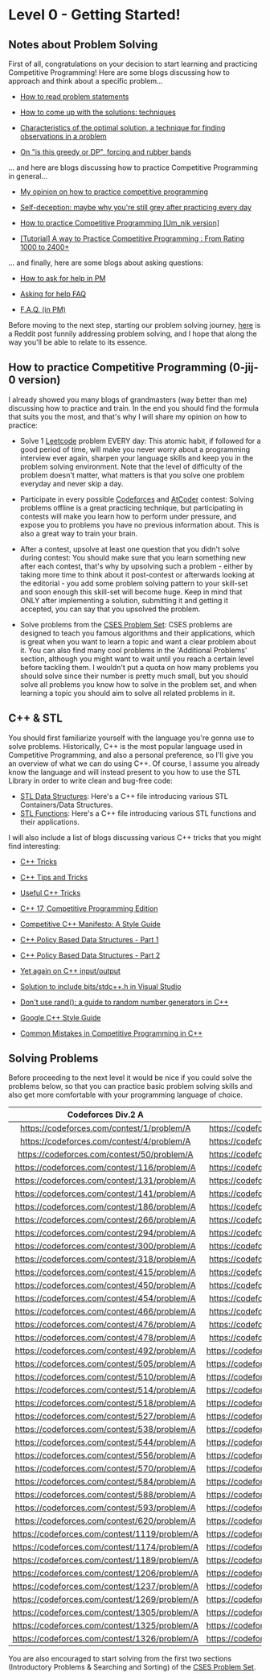 # Level 0 - Getting Started!

## Notes about Problem Solving

First of all, congratulations on your decision to start learning and practicing Competitive Programming! Here are some blogs discussing how to approach and think about a specific problem...

- [How to read problem statements](https://codeforces.com/blog/entry/62730)

- [How to come up with the solutions: techniques](https://codeforces.com/blog/entry/20548)

- [Characteristics of the optimal solution, a technique for finding observations in a problem](https://codeforces.com/blog/entry/99291)

- [On "is this greedy or DP", forcing and rubber bands](https://codeforces.com/blog/entry/106346)


... and here are blogs discussing how to practice Competitive Programming in general...

- [My opinion on how to practice competitive programming](https://codeforces.com/blog/entry/91114)

- [Self-deception: maybe why you're still grey after practicing every day](https://codeforces.com/blog/entry/98621)

- [How to practice Competitive Programming [Um_nik version]](https://codeforces.com/blog/entry/98806)

- [[Tutorial] A way to Practice Competitive Programming : From Rating 1000 to 2400+](https://codeforces.com/blog/entry/66909)

... and finally, here are some blogs about asking questions:

- [How to ask for help in PM](https://codeforces.com/blog/entry/83672)

- [Asking for help FAQ](https://codeforces.com/blog/entry/64993)

- [F.A.Q. (in PM)](https://codeforces.com/blog/entry/47516)

Before moving to the next step, starting our problem solving journey, [here](https://www.reddit.com/r/csMajors/comments/xi6knk/there_is_nothing_better_than_grinding_leetcode/) is a Reddit post funnily addressing problem solving, and I hope that along the way you'll be able to relate to its essence.

## How to practice Competitive Programming (0-jij-0 version)
I already showed you many blogs of grandmasters (way better than me) discussing how to practice and train. In the end you should find the formula that suits you the most, and that's why I will share my opinion on how to practice:

- Solve 1 [Leetcode](https://leetcode.com) problem EVERY day: This atomic habit, if followed for a good period of time, will make you never worry about a programming interview ever again, sharpen your language skills and keep you in the problem solving environment. Note that the level of difficulty of the problem doesn't matter, what matters is that you solve one problem everyday and never skip a day.

- Participate in every possible [Codeforces](https://codeforces.com) and [AtCoder](https://atcoder.jp) contest: Solving problems offline is a great practicing technique, but participating in contests will make you learn how to perform under pressure, and expose you to problems you have no previous information about. This is also a great way to train your brain.

- After a contest, upsolve at least one question that you didn't solve during contest: You should make sure that you learn something new after each contest, that's why by upsolving such a problem - either by taking more time to think about it post-contest or afterwards looking at the editorial - you add some problem solving pattern to your skill-set and soon enough this skill-set will become huge. Keep in mind that ONLY after implementing a solution, submitting it and getting it accepted, you can say that you upsolved the problem.

- Solve problems from the [CSES Problem Set](https://cses.fi/problemset): CSES problems are designed to teach you famous algorithms and their applications, which is great when you want to learn a topic and want a clear problem about it. You can also find many cool problems in the 'Additional Problems' section, although you might want to wait until you reach a certain level before tackling them. I wouldn't put a quota on how many problems you should solve since their number is pretty much small, but you should solve all problems you know how to solve in the problem set, and when learning a topic you should aim to solve all related problems in it.

## C++ & STL

You should first familiarize yourself with the language you're gonna use to solve problems. Historically, C++ is the most popular language used in Competitive Programming, and also a personal preference, so I'll give you an overview of what we can do using C++. Of course, I assume you already know the language and will instead present to you how to use the STL Library in order to write clean and bug-free code:

- [STL Data Structures](/Competitive%20Programming%20Syllabus/Level%200/STL%20Data%20Structures.cpp): Here's a C++ file introducing various STL Containers/Data Structures.
- [STL Functions](/Competitive%20Programming%20Syllabus/Level%200/STL%20Functions.cpp): Here's a C++ file introducing various STL functions and their applications.

I will also include a list of blogs discussing various C++ tricks that you might find interesting:

- [C++ Tricks](https://codeforces.com/blog/entry/15643)

- [C++ Tips and Tricks](https://codeforces.com/blog/entry/74684)

- [Useful C++ Tricks](https://codeforces.com/blog/entry/87283)

- [C++ 17, Competitive Programming Edition](https://codeforces.com/blog/entry/57729)

- [Competitive C++ Manifesto: A Style Guide](https://codeforces.com/blog/entry/64218)

- [C++ Policy Based Data Structures - Part 1](https://codeforces.com/blog/entry/11080)

- [C++ Policy Based Data Structures - Part 2](https://codeforces.com/blog/entry/13279)

- [Yet again on C++ input/output](https://codeforces.com/blog/entry/5217)

- [Solution to include bits/stdc++.h in Visual Studio](https://codeforces.com/blog/entry/73240)

- [Don't use rand(): a guide to random number generators in C++](https://codeforces.com/blog/entry/61587)

- [Google C++ Style Guide](https://google.github.io/styleguide/cppguide.html)

- [Common Mistakes in Competitive Programming in C++](https://codeforces.com/blog/entry/111217)


## Solving Problems

Before proceeding to the next level it would be nice if you could solve the problems below, so that you can practice basic problem solving skills and also get more comfortable with your programming language of choice.

| Codeforces Div.2 A                            | Codeforces Div.2 B                            |
|:---------------------------------------------:|:---------------------------------------------:|
| https://codeforces.com/contest/1/problem/A    | https://codeforces.com/contest/285/problem/B  |
| https://codeforces.com/contest/4/problem/A	| https://codeforces.com/contest/318/problem/B  |
| https://codeforces.com/contest/50/problem/A	| https://codeforces.com/contest/463/problem/B  |
| https://codeforces.com/contest/116/problem/A	| https://codeforces.com/contest/467/problem/B  |
| https://codeforces.com/contest/131/problem/A	| https://codeforces.com/contest/486/problem/B  |
| https://codeforces.com/contest/141/problem/A	| https://codeforces.com/contest/508/problem/B  |
| https://codeforces.com/contest/186/problem/A	| https://codeforces.com/contest/535/problem/B  |
| https://codeforces.com/contest/266/problem/A	| https://codeforces.com/contest/538/problem/B  |
| https://codeforces.com/contest/294/problem/A	| https://codeforces.com/contest/545/problem/B  |
| https://codeforces.com/contest/300/problem/A	| https://codeforces.com/contest/546/problem/B  |
| https://codeforces.com/contest/318/problem/A	| https://codeforces.com/contest/548/problem/B  |
| https://codeforces.com/contest/415/problem/A	| https://codeforces.com/contest/551/problem/B  |
| https://codeforces.com/contest/450/problem/A	| https://codeforces.com/contest/552/problem/B  |
| https://codeforces.com/contest/454/problem/A	| https://codeforces.com/contest/570/problem/B  |
| https://codeforces.com/contest/466/problem/A	| https://codeforces.com/contest/598/problem/B  |
| https://codeforces.com/contest/476/problem/A	| https://codeforces.com/contest/629/problem/B  |
| https://codeforces.com/contest/478/problem/A	| https://codeforces.com/contest/670/problem/B  |
| https://codeforces.com/contest/492/problem/A	| https://codeforces.com/contest/1091/problem/B |
| https://codeforces.com/contest/505/problem/A	| https://codeforces.com/contest/1189/problem/B |
| https://codeforces.com/contest/510/problem/A	| https://codeforces.com/contest/1270/problem/B |
| https://codeforces.com/contest/514/problem/A	| https://codeforces.com/contest/1300/problem/B |
| https://codeforces.com/contest/518/problem/A	| https://codeforces.com/contest/1305/problem/B |
| https://codeforces.com/contest/527/problem/A	| https://codeforces.com/contest/1325/problem/B |
| https://codeforces.com/contest/538/problem/A	| https://codeforces.com/contest/1526/problem/B |
| https://codeforces.com/contest/544/problem/A	| https://codeforces.com/contest/1542/problem/B |
| https://codeforces.com/contest/556/problem/A	| https://codeforces.com/contest/1543/problem/B |
| https://codeforces.com/contest/570/problem/A	| https://codeforces.com/contest/1554/problem/B |
| https://codeforces.com/contest/584/problem/A	| https://codeforces.com/contest/1586/problem/B |
| https://codeforces.com/contest/588/problem/A	| https://codeforces.com/contest/1605/problem/B |
| https://codeforces.com/contest/593/problem/A	| https://codeforces.com/contest/1610/problem/B |
| https://codeforces.com/contest/620/problem/A	| https://codeforces.com/contest/1671/problem/B |
| https://codeforces.com/contest/1119/problem/A	| https://codeforces.com/contest/1698/problem/B |
| https://codeforces.com/contest/1174/problem/A	| https://codeforces.com/contest/1705/problem/B |
| https://codeforces.com/contest/1189/problem/A	| https://codeforces.com/contest/1708/problem/B |
| https://codeforces.com/contest/1206/problem/A	| https://codeforces.com/contest/1713/problem/B |
| https://codeforces.com/contest/1237/problem/A	| https://codeforces.com/contest/1720/problem/B |
| https://codeforces.com/contest/1269/problem/A	| https://codeforces.com/contest/1730/problem/B |
| https://codeforces.com/contest/1305/problem/A	| https://codeforces.com/contest/1743/problem/B |
| https://codeforces.com/contest/1325/problem/A	| https://codeforces.com/contest/1748/problem/B |
| https://codeforces.com/contest/1326/problem/A	| https://codeforces.com/contest/1749/problem/B |

You are also encouraged to start solving from the first two sections (Introductory Problems & Searching and Sorting) of the [CSES Problem Set](https://cses.fi/problemset/).